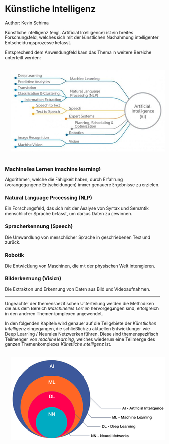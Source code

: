 # Künstliche Intelligenz
Author: Kevin Schima

Künstliche Intelligenz (engl. Artificial Intelligence) ist ein breites Forschungsfeld, welches sich mit der künstlichen Nachahmung intelligenter Entscheidungsprozesse befasst. 

Entsprechend dem Anwendungfeld kann das Thema in weitere Bereiche unterteilt werden: 

<img src="./images/ai-split.jpg" width="500" style="margin:20px">

### Machinelles Lernen (machine learning)
Algorithmen, welche die Fähigkeit haben, durch Erfahrung (vorangegangene Entscheidungen) immer genauere Ergebnisse zu erzielen.

### Natural Language Processing (NLP)
Ein Forschungsfeld, das sich mit der Analyse von Syntax und Semantik menschlicher Sprache befasst, um daraus Daten zu gewinnen.

### Spracherkennung (Speech)
Die Umwandlung von menschlicher Sprache in geschriebenen Text und zurück.

### Robotik
Die Entwicklung von Maschinen, die mit der physischen Welt interagieren.

### Bilderkennung (Vision)
Die Extraktion und Erkennung von Daten aus Bild und Videoaufnahmen.

---------------------
Ungeachtet der themenspezifischen Unterteilung werden die Methodiken die aus dem Bereich _Maschinelles Lernen_ hervorgegangen sind, erfolgreich in den anderen Themenkomplexen angewendet. 

In den folgenden Kapiteln wird genauer auf die Teilgebiete der _Künstlichen Intelligenz_ eingegangen, die schließlich zu aktuellen Entwicklungen wie Deep Learning / Neuralen Netzwerken führen. Diese sind themenspezifisch Teilmengen von _machine learning_, welches wiederum eine Teilmenge des ganzen Themenkomplexes _Künstliche Intelligenz_ ist.

<img src="./images/ai-overview.png" width="500" style="margin:20px">